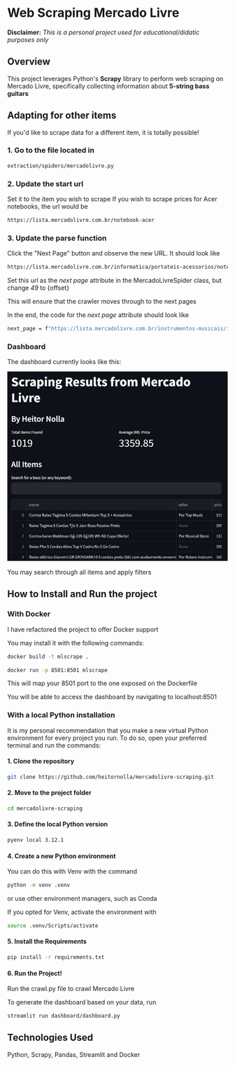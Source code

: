 # Web Scraping Mercado Livre

**Disclaimer:**
_This is a personal project used for educational/didatic purposes only_

## Overview

This project leverages Python's **Scrapy** library to perform web scraping on Mercado Livre, specifically collecting information about **5-string bass guitars**

## Adapting for other items

If you'd like to scrape data for a different item, it is totally possible!

### 1. Go to the file located in

```bash
extraction/spiders/mercadolivre.py
```

### 2. Update the start url

Set it to the item you wish to scrape
If you wish to scrape prices for Acer notebooks, the url would be

```bash
https://lista.mercadolivre.com.br/notebook-acer
```

### 3. Update the parse function

Click the "Next Page" button and observe the new URL. It should look like

```bash
https://lista.mercadolivre.com.br/informatica/portateis-acessorios/notebooks/acer/notebook-acer_Desde_49_NoIndex_True
```

Set this url as the _next page_ attribute in the MercadoLivreSpider class, but change _49_ to {offset}

This will ensure that the crawler moves through to the next pages

In the end, the code for the _next page_ attribute should look like

```bash
next_page = f"https://lista.mercadolivre.com.br/instrumentos-musicais/instrumentos-corda/baixos/baixo-5-cordas_Desde_{offset}_NoIndex_True_STRINGS*NUMBER_5-5"
```

### Dashboard

The dashboard currently looks like this:

!['Screenshot of the dashboard'](assets/screenshot.png)

You may search through all items and apply filters

## How to Install and Run the project

### With Docker

I have refactored the project to offer Docker support

You may install it with the following commands:

```bash
docker build -t mlscrape .
```

```bash
docker run -p 8501:8501 mlscrape
```

This will map your 8501 port to the one exposed on the Dockerfile

You will be able to access the dashboard by navigating to localhost:8501

### With a local Python installation

It is my personal recommendation that you make a new virtual Python environment for every project you run. To do so, open your preferred terminal and run the commands:

#### 1. Clone the repository

```bash
git clone https://github.com/heitornolla/mercadolivre-scraping.git
```

#### 2. Move to the project folder

```bash
cd mercadolivre-scraping
```

#### 3. Define the local Python version

```bash
pyenv local 3.12.1
```

#### 4. Create a new Python environment

You can do this with Venv with the command

```bash
python -m venv .venv
```

or use other environment managers, such as Conda

If you opted for Venv, activate the environment with

```bash
source .venv/Scripts/activate
```

#### 5. Install the Requirements

```bash
pip install -r requirements.txt
```

#### 6. Run the Project!

Run the crawl.py file to crawl Mercado Livre

To generate the dashboard based on your data, run

```bash
streamlit run dashboard/dashboard.py
```

## Technologies Used

Python, Scrapy, Pandas, Streamlit and Docker
